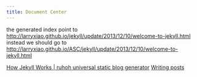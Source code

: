 ```yaml
---
title: Document Center
---
```

the generated index point to 
http://larryxiao.github.io/jekyll/update/2013/12/10/welcome-to-jekyll.html
instead we should go to
http://larryxiao.github.io/ASC/jekyll/update/2013/12/10/welcome-to-jekyll.html


[How Jekyll Works | ruhoh universal static blog generator](http://jekyllbootstrap.com/lessons/jekyll-introduction.html)
[Writing posts](http://jekyllrb.com/docs/posts/)
